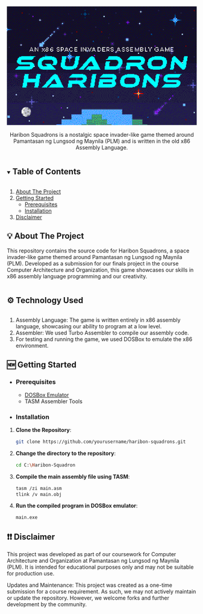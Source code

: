 <!-- PROJECT LOGO -->
<br />
<p align="center">
  <p align="center">
    <img src="images/cover.bmp" alt="Logo" width="600" height="auto">
  </p>

  <p align="center">
    Haribon Squadrons is a nostalgic space invader-like game themed around Pamantasan ng Lungsod ng Maynila (PLM) and is written in the old x86 Assembly Language.
    <br />
</p>

<!-- TABLE OF CONTENTS -->
<details open="open">
  <summary><h2 style="display: inline-block">Table of Contents</h2></summary>
  <ol>
    <li>
      <a href="#-about-the-project">About The Project</a>
    </li>
    <li>
      <a href="#-getting-started">Getting Started</a>
      <ul>
        <li><a href="#prerequisites">Prerequisites</a></li>
        <li><a href="#installation">Installation</a></li>
      </ul>
    </li>
    <li><a href="#-disclaimer">Disclaimer</a></li>
  </ol>
</details>

<!-- ABOUT THE PROJECT -->

## 💡 About The Project

This repository contains the source code for Haribon Squadrons, a space invader-like game themed around Pamantasan ng Lungsod ng Maynila (PLM). Developed as a submission for our finals project in the course Computer Architecture and Organization, this game showcases our skills in x86 assembly language programming and our creativity.

  <summary><h2 style="display: inline-block">⚙ Technology Used</h2></summary>
  <ol>
    <li>
      Assembly Language: The game is written entirely in x86 assembly language, showcasing our ability to program at a low level.
    </li>
    <li>
      Assembler: We used Turbo Assembler to compile our assembly code.
    </li>
    <li>
      For testing and running the game, we used DOSBox to emulate the x86 environment.
    </li>

  </ol>

## 🆕 Getting Started

- ### **Prerequisites**

  - <a href="https://www.dosbox.com/">DOSBox Emulator</a>
  - TASM Assembler Tools

<!-- GETTING STARTED -->

- ### **Installation**

1. **Clone the Repository**:

   ```bash
   git clone https://github.com/yourusername/haribon-squadrons.git
   ```

2. **Change the directory to the repository**:

   ```bash
   cd C:\Haribon-Squadron
   ```

3. **Compile the main assembly file using TASM**:

   ```
   tasm /zi main.asm
   tlink /v main.obj
   ```

4. **Run the compiled program in DOSBox emulator**:
   ```
   main.exe
   ```

## ❗❗ Disclaimer

This project was developed as part of our coursework for Computer Architecture and Organization at Pamantasan ng Lungsod ng Maynila (PLM). It is intended for educational purposes only and may not be suitable for production use.

Updates and Maintenance: This project was created as a one-time submission for a course requirement. As such, we may not actively maintain or update the repository. However, we welcome forks and further development by the community.
